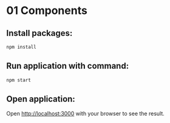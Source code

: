 # 01 Components

## Install packages:

```bash
npm install
```

## Run application with command:

```bash
npm start
```

## Open application:

Open [http://localhost:3000](http://localhost:3000) with your browser to see the result.
